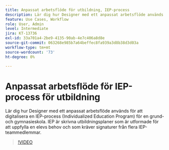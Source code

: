 ```yaml
---
title: Anpassat arbetsflöde för utbildning, IEP-process
description: Lär dig hur Designer med ett anpassat arbetsflöde används för att digitalisera en IEP-process (Individualized Education Program) för en grund- och gymnasieskola
feature: Use Cases, Workflow
role: User, Admin
level: Intermediate
jira: KT-13736
exl-id: 33a701a4-2be9-4135-90ab-4e7c406a8d8e
source-git-commit: 063268e985b7a64beffec8fa939a3d8b38d3d03a
workflow-type: tm+mt
source-wordcount: '73'
ht-degree: 0%

---
```


# Anpassat arbetsflöde för IEP-process för utbildning

Lär dig hur Designer med ett anpassat arbetsflöde används för att digitalisera en IEP-process (Individualized Education Program) för en grund- och gymnasieskola. IEP är skrivna utbildningsplaner som är utformade för att uppfylla en elevs behov och som kräver signaturer från flera IEP-teammedlemmar.

>[!VIDEO](https://video.tv.adobe.com/v/3422174?quality=12&learn=on&hidetitle=true)
